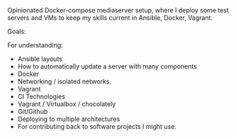 Opinionated Docker-compose mediaserver setup, where I deploy some test servers and VMs to keep my skills current in Ansible, Docker, Vagrant.

Goals:

For understanding:
* Ansible layouts
* How to automatically update a server with many components
* Docker
* Networking / isolated networks.
* Vagrant
* CI Technologies
* Vagrant / Virtualbox / chocolately
* Git/Github
* Deploying to multiple architectures
* For contributing back to software projects I might use.


